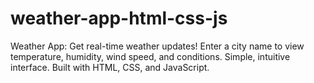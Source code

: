 # weather-app-html-css-js
Weather App: Get real-time weather updates! Enter a city name to view temperature, humidity, wind speed, and conditions. Simple, intuitive interface. Built with HTML, CSS, and JavaScript.
